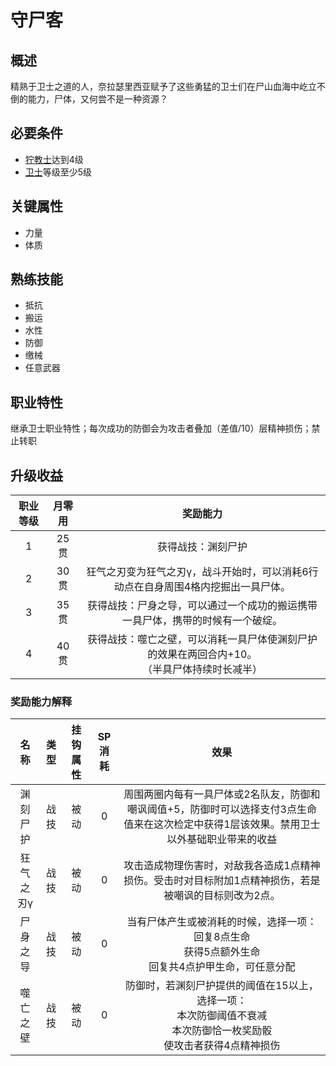 # 守尸客

## 概述

精熟于卫士之道的人，奈拉瑟里西亚赋予了这些勇猛的卫士们在尸山血海中屹立不倒的能力，尸体，又何尝不是一种资源？

## 必要条件

* <a href="../grimnarchclergy" target="_blank">狞教士</a>达到4级
* <a href="../../../basicJob/Guard" target="_blank">卫士</a>等级至少5级

## 关键属性

* 力量
* 体质

## 熟练技能

* 抵抗
* 搬运
* 水性
* 防御
* 缴械
* 任意武器

## 职业特性

继承卫士职业特性；每次成功的防御会为攻击者叠加（差值/10）层精神损伤；禁止转职

## 升级收益

职业等级|月零用|奖励能力
:--:|:--:|:--:
1|25贯|获得战技：渊刻尸护
2|30贯|狂气之刃变为狂气之刃γ，战斗开始时，可以消耗6行动点在自身周围4格内挖掘出一具尸体。
3|35贯|获得战技：尸身之导，可以通过一个成功的搬运携带一具尸体，携带的时候有一个破绽。
4|40贯|获得战技：噬亡之壁，可以消耗一具尸体使渊刻尸护的效果在两回合内+10。<br>（半具尸体持续时长减半）

### 奖励能力解释

名称|类型|挂钩属性|SP消耗|效果
:--:|:--:|:--:|:--:|:--:
渊刻尸护|战技|被动|0|周围两圈内每有一具尸体或2名队友，防御和嘲讽阈值+5，防御时可以选择支付3点生命值来在这次检定中获得1层该效果。禁用卫士以外基础职业带来的收益
狂气之刃γ|战技|被动|0|攻击造成物理伤害时，对敌我各造成1点精神损伤。受击时对目标附加1点精神损伤，若是被嘲讽的目标则改为2点。
尸身之导|战技|被动|0|当有尸体产生或被消耗的时候，选择一项：<br>回复8点生命<br>获得5点额外生命<br>回复共4点护甲生命，可任意分配
噬亡之壁|战技|被动|0|防御时，若渊刻尸护提供的阈值在15以上，选择一项：<br>本次防御阈值不衰减<br>本次防御恰一枚奖励骰<br>使攻击者获得4点精神损伤

